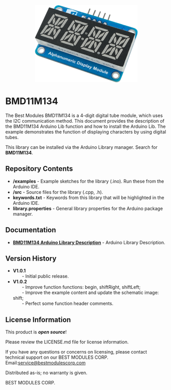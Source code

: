<div align=center>
<img src="https://github.com/BestModules-Libraries/img/blob/main/BMD11M134_V1.0.png" width="320" height="240"> 
</div> 

BMD11M134
===========================================================

The Best Modules BMD11M134 is a 4-digit digital tube module, which uses the I2C communication method. This document provides the description of the BMD11M134 Arduino Lib function and how to install the Arduino Lib. The example demonstrates the function of displaying characters by using digital tubes.

This library can be installed via the Arduino Library manager. Search for **BMD11M134**. 

Repository Contents
-------------------

* **/examples** - Example sketches for the library (.ino). Run these from the Arduino IDE. 
* **/src** - Source files for the library (.cpp, .h).
* **keywords.txt** - Keywords from this library that will be highlighted in the Arduino IDE. 
* **library.properties** - General library properties for the Arduino package manager. 

Documentation 
-------------------

* **[BMD11M134 Arduino Library Description](https://www.bestmodulescorp.com/bmd11m134.html#tab-product2)** - Arduino Library Description.

Version History  
-------------------

* **V1.0.1**  
&emsp;&emsp;- Initial public release.
* **V1.0.2**  
&emsp;&emsp;- Improve function functions: begin, shiftRight, shiftLeft;  
&emsp;&emsp;- Improve the example content and update the schematic image: shift;  
&emsp;&emsp;- Perfect some function header comments.  

License Information
-------------------

This product is _**open source**_! 

Please review the LICENSE.md file for license information. 

If you have any questions or concerns on licensing, please contact technical support on our BEST MODULES CORP. Email:service@bestmodulescorp.com

Distributed as-is; no warranty is given.

BEST MODULES CORP.
